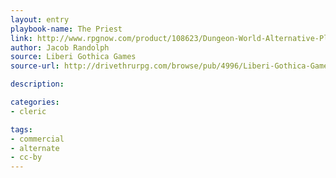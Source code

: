 ```yaml
---
layout: entry
playbook-name: The Priest
link: http://www.rpgnow.com/product/108623/Dungeon-World-Alternative-Playbooks
author: Jacob Randolph
source: Liberi Gothica Games
source-url: http://drivethrurpg.com/browse/pub/4996/Liberi-Gothica-Games

description:

categories:
- cleric

tags:
- commercial
- alternate
- cc-by
---
```

